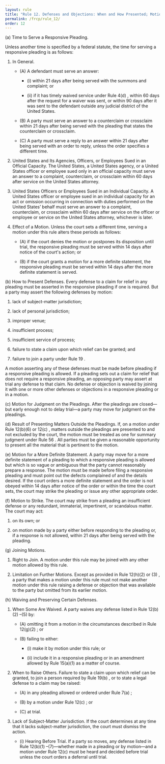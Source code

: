 ```yaml
---
layout: rule
title: "Rule 12. Defenses and Objections: When and How Presented; Motion for Judgment on the Pleadings; Consolidating Motions; Waiving Defenses; Pretrial Hearing"
permalink: /frcp/rule_12/
order: 12
---
```


(a) Time to Serve a Responsive Pleading.


Unless another time is specified by a federal statute, the time for serving a responsive pleading is as follows:


1. In General.


    - (A) A defendant must serve an answer:


        - (i) within 21 days after being served with the summons and complaint; or


        - (ii) if it has timely waived service under Rule 4(d) , within 60 days after the request for a waiver was sent, or within 90 days after it was sent to the defendant outside any judicial district of the United States.


    - (B) A party must serve an answer to a counterclaim or crossclaim within 21 days after being served with the pleading that states the counterclaim or crossclaim.


    - (C) A party must serve a reply to an answer within 21 days after being served with an order to reply, unless the order specifies a different time.


2. United States and Its Agencies, Officers, or Employees Sued in an Official Capacity. The United States, a United States agency, or a United States officer or employee sued only in an official capacity must serve an answer to a complaint, counterclaim, or crossclaim within 60 days after service on the United States attorney.


3. United States Officers or Employees Sued in an Individual Capacity. A United States officer or employee sued in an individual capacity for an act or omission occurring in connection with duties performed on the United States’ behalf must serve an answer to a complaint, counterclaim, or crossclaim within 60 days after service on the officer or employee or service on the United States attorney, whichever is later.


4. Effect of a Motion. Unless the court sets a different time, serving a motion under this rule alters these periods as follows:


    - (A) if the court denies the motion or postpones its disposition until trial, the responsive pleading must be served within 14 days after notice of the court's action; or


    - (B) if the court grants a motion for a more definite statement, the responsive pleading must be served within 14 days after the more definite statement is served.


(b) How to Present Defenses. Every defense to a claim for relief in any pleading must be asserted in the responsive pleading if one is required. But a party may assert the following defenses by motion:


1. lack of subject-matter jurisdiction;


2. lack of personal jurisdiction;


3. improper venue;


4. insufficient process;


5. insufficient service of process;


6. failure to state a claim upon which relief can be granted; and


7. failure to join a party under Rule 19 .


A motion asserting any of these defenses must be made before pleading if a responsive pleading is allowed. If a pleading sets out a claim for relief that does not require a responsive pleading, an opposing party may assert at trial any defense to that claim. No defense or objection is waived by joining it with one or more other defenses or objections in a responsive pleading or in a motion.


(c) Motion for Judgment on the Pleadings. After the pleadings are closed—but early enough not to delay trial—a party may move for judgment on the pleadings.


(d) Result of Presenting Matters Outside the Pleadings. If, on a motion under Rule 12(b)(6) or 12(c) , matters outside the pleadings are presented to and not excluded by the court, the motion must be treated as one for summary judgment under Rule 56 . All parties must be given a reasonable opportunity to present all the material that is pertinent to the motion.


(e) Motion for a More Definite Statement. A party may move for a more definite statement of a pleading to which a responsive pleading is allowed but which is so vague or ambiguous that the party cannot reasonably prepare a response. The motion must be made before filing a responsive pleading and must point out the defects complained of and the details desired. If the court orders a more definite statement and the order is not obeyed within 14 days after notice of the order or within the time the court sets, the court may strike the pleading or issue any other appropriate order.


(f) Motion to Strike. The court may strike from a pleading an insufficient defense or any redundant, immaterial, impertinent, or scandalous matter. The court may act:


1. on its own; or


2. on motion made by a party either before responding to the pleading or, if a response is not allowed, within 21 days after being served with the pleading.


(g) Joining Motions.


1. Right to Join. A motion under this rule may be joined with any other motion allowed by this rule.


2. Limitation on Further Motions. Except as provided in Rule 12(h)(2) or (3) , a party that makes a motion under this rule must not make another motion under this rule raising a defense or objection that was available to the party but omitted from its earlier motion.


(h) Waiving and Preserving Certain Defenses.


1. When Some Are Waived. A party waives any defense listed in Rule 12(b)(2) –(5) by:


    - (A) omitting it from a motion in the circumstances described in Rule 12(g)(2) ; or


    - (B) failing to either:


        - (i) make it by motion under this rule; or


        - (ii) include it in a responsive pleading or in an amendment allowed by Rule 15(a)(1) as a matter of course.


2. When to Raise Others. Failure to state a claim upon which relief can be granted, to join a person required by Rule 19(b) , or to state a legal defense to a claim may be raised:


    - (A) in any pleading allowed or ordered under Rule 7(a) ;


    - (B) by a motion under Rule 12(c) ; or


    - (C) at trial.


3. Lack of Subject-Matter Jurisdiction. If the court determines at any time that it lacks subject-matter jurisdiction, the court must dismiss the action.


    - (i) Hearing Before Trial. If a party so moves, any defense listed in Rule 12(b)(1) –(7)—whether made in a pleading or by motion—and a motion under Rule 12(c) must be heard and decided before trial unless the court orders a deferral until trial.
